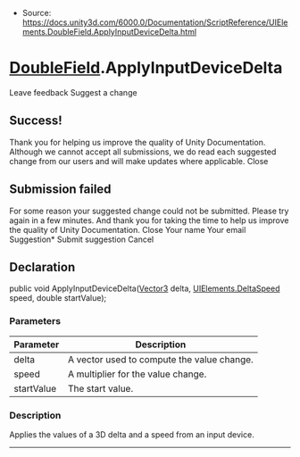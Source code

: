 * Source: https://docs.unity3d.com/6000.0/Documentation/ScriptReference/UIElements.DoubleField.ApplyInputDeviceDelta.html

#  [DoubleField](https://docs.unity3d.com/6000.0/Documentation/ScriptReference/UIElements.DoubleField.html).ApplyInputDeviceDelta
Leave feedback
Suggest a change
## Success!
Thank you for helping us improve the quality of Unity Documentation. Although we cannot accept all submissions, we do read each suggested change from our users and will make updates where applicable.
Close
## Submission failed
For some reason your suggested change could not be submitted. Please <a>try again</a> in a few minutes. And thank you for taking the time to help us improve the quality of Unity Documentation.
Close
Your name Your email Suggestion* Submit suggestion
Cancel
## Declaration
public void ApplyInputDeviceDelta([Vector3](https://docs.unity3d.com/6000.0/Documentation/ScriptReference/Vector3.html) delta, [UIElements.DeltaSpeed](https://docs.unity3d.com/6000.0/Documentation/ScriptReference/UIElements.DeltaSpeed.html) speed, double startValue); 
### Parameters
Parameter | Description  
---|---  
delta | A vector used to compute the value change.  
speed | A multiplier for the value change.  
startValue | The start value.  
### Description
Applies the values of a 3D delta and a speed from an input device. 
* * *
